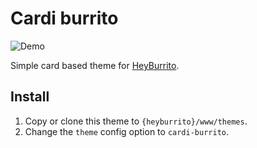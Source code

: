 # Cardi burrito

![Demo](https://user-images.githubusercontent.com/263465/41599196-bbdb9a34-73d2-11e8-9c34-c7aa79fcfd23.png)


Simple card based theme for [HeyBurrito](https://github.com/chralp/heyburrito).

## Install

1. Copy or clone this theme to `{heyburrito}/www/themes`.
2. Change the `theme` config option to `cardi-burrito`.
